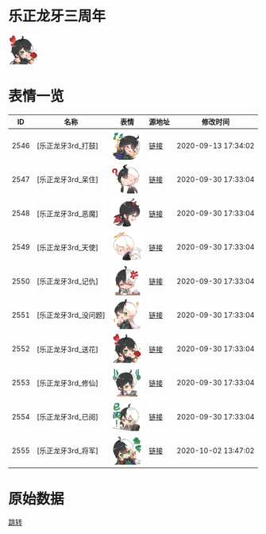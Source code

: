 # 乐正龙牙三周年

<img src="./cover.png" height="60" alt="cover" />

# 表情一览

|ID|名称|表情|源地址|修改时间|
|----|----|----|----|----|
|2546|[乐正龙牙3rd_打鼓]|<img src="./pic/002546_%5B乐正龙牙3rd_打鼓%5D.png" height="60" alt="打鼓"/>|[链接](http://i0.hdslb.com/bfs/emote/926d6ab8fa50d07124f3fc7cae2f7125b774ae37.png)|2020-09-13 17:34:02|
|2547|[乐正龙牙3rd_呆住]|<img src="./pic/002547_%5B乐正龙牙3rd_呆住%5D.png" height="60" alt="呆住"/>|[链接](http://i0.hdslb.com/bfs/emote/0db83dac949660934b990295e5d6f31112b72bec.png)|2020-09-30 17:33:04|
|2548|[乐正龙牙3rd_恶魔]|<img src="./pic/002548_%5B乐正龙牙3rd_恶魔%5D.png" height="60" alt="恶魔"/>|[链接](http://i0.hdslb.com/bfs/emote/c300190a1b629ada32edbc0fe44195b369e33150.png)|2020-09-30 17:33:04|
|2549|[乐正龙牙3rd_天使]|<img src="./pic/002549_%5B乐正龙牙3rd_天使%5D.png" height="60" alt="天使"/>|[链接](http://i0.hdslb.com/bfs/emote/984c69e1f7d4991631aeaf874d6fbadd7c316bdc.png)|2020-09-30 17:33:04|
|2550|[乐正龙牙3rd_记仇]|<img src="./pic/002550_%5B乐正龙牙3rd_记仇%5D.png" height="60" alt="记仇"/>|[链接](http://i0.hdslb.com/bfs/emote/23e9e4673f5374ba5b90639a069cc1fded51e6fb.png)|2020-09-30 17:33:04|
|2551|[乐正龙牙3rd_没问题]|<img src="./pic/002551_%5B乐正龙牙3rd_没问题%5D.png" height="60" alt="没问题"/>|[链接](http://i0.hdslb.com/bfs/emote/8e49d39ddfc90e74e4f8bba2102349aad9daeb31.png)|2020-09-30 17:33:04|
|2552|[乐正龙牙3rd_送花]|<img src="./pic/002552_%5B乐正龙牙3rd_送花%5D.png" height="60" alt="送花"/>|[链接](http://i0.hdslb.com/bfs/emote/b94ae783b4b99e25c70c51ab180d164504d4767f.png)|2020-09-30 17:33:04|
|2553|[乐正龙牙3rd_修仙]|<img src="./pic/002553_%5B乐正龙牙3rd_修仙%5D.png" height="60" alt="修仙"/>|[链接](http://i0.hdslb.com/bfs/emote/50a11ad494b3b45ccb6a5cefda2ba2920e3c42d2.png)|2020-09-30 17:33:04|
|2554|[乐正龙牙3rd_已阅]|<img src="./pic/002554_%5B乐正龙牙3rd_已阅%5D.png" height="60" alt="已阅"/>|[链接](http://i0.hdslb.com/bfs/emote/b10f57f170d986ac512f6ec0715f39a05b64f122.png)|2020-09-30 17:33:04|
|2555|[乐正龙牙3rd_将军]|<img src="./pic/002555_%5B乐正龙牙3rd_将军%5D.png" height="60" alt="将军"/>|[链接](http://i0.hdslb.com/bfs/emote/c664387e1026b527d275a52761beb166cb2beddf.png)|2020-10-02 13:47:02|

# 原始数据

[跳转](./raw.json)

